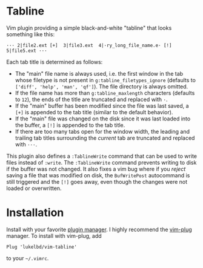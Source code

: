 Tabline
=======

Vim plugin providing a simple black-and-white "tabline" that looks something
like this:

```
··· 2|file2.ext [+]  3|file3.ext  4|·ry_long_file_name.e· [!]  5|file5.ext ···
```

Each tab title is determined as follows:

* The "main" file name is always used, i.e. the first window in the tab
  whose filetype is not present in `g:tabline_filetypes_ignore`
  (defaults to `['diff', 'help', 'man', 'qf']`). The file directory is always omitted.
* If the file name has more than `g:tabline_maxlength` characters
  (defaults to `12`), the ends of the title are truncated and replaced with `·`.
* If the "main" buffer has been modified since the file was last saved, a `[+]` is
  appended to the tab title (similar to the default behavior).
* If the "main" file was changed on the disk since it was last loaded into the buffer,
  a `[!]` is appended to the tab title.
* If there are too many tabs open for the window width, the leading and trailing tab
  titles surrounding the *current* tab are truncated and replaced with `···`.

This plugin also defines a `:TablineWrite` command that can be used to write files
instead of `:write`. The `:TablineWrite` command prevents writing to disk if the buffer
was not changed. It also fixes a vim bug where if you *reject* saving a file that was
modified on disk, the `BufWritePost` autocommand is still triggered and the `[!]` goes
away, even though the changes were not loaded or overwritten.

Installation
============

Install with your favorite [plugin manager](https://vi.stackexchange.com/q/388/8084).
I highly recommend the [vim-plug](https://github.com/junegunn/vim-plug) manager.
To install with vim-plug, add
```
Plug 'lukelbd/vim-tabline'
```
to your `~/.vimrc`.
